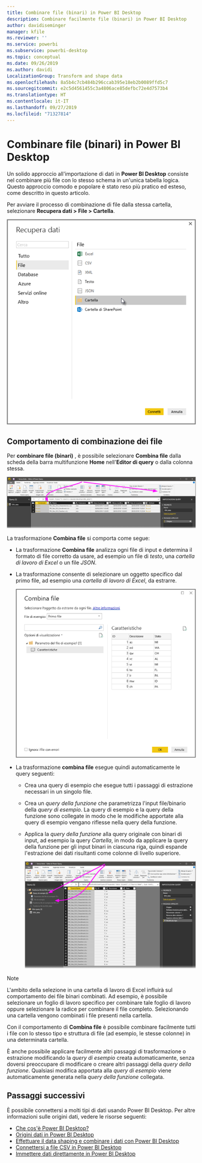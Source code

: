 ```yaml
---
title: Combinare file (binari) in Power BI Desktop
description: Combinare facilmente file (binari) in Power BI Desktop
author: davidiseminger
manager: kfile
ms.reviewer: ''
ms.service: powerbi
ms.subservice: powerbi-desktop
ms.topic: conceptual
ms.date: 09/26/2019
ms.author: davidi
LocalizationGroup: Transform and shape data
ms.openlocfilehash: 8a5b4c7cb484b296ccab395e18eb2b0089ffd5c7
ms.sourcegitcommit: e2c5d4561455c3a4806ace85defbc72e4d7573b4
ms.translationtype: HT
ms.contentlocale: it-IT
ms.lasthandoff: 09/27/2019
ms.locfileid: "71327814"
---
```

# <a name="combine-files-binaries-in-power-bi-desktop"></a>Combinare file (binari) in Power BI Desktop
Un solido approccio all'importazione di dati in **Power BI Desktop** consiste nel combinare più file con lo stesso schema in un'unica tabella logica. Questo approccio comodo e popolare è stato reso più pratico ed esteso, come descritto in questo articolo.

Per avviare il processo di combinazione di file dalla stessa cartella, selezionare **Recupera dati > File > Cartella**.

![](media/desktop-combine-binaries/combine-binaries_1.png)


## <a name="combine-files-behavior"></a>Comportamento di combinazione dei file
Per **combinare file (binari)** , è possibile selezionare **Combina file** dalla scheda della barra multifunzione **Home** nell'**Editor di query** o dalla colonna stessa.

![](media/desktop-combine-binaries/combine-binaries_2a.png)

La trasformazione **Combina file** si comporta come segue:

* La trasformazione **Combina file** analizza ogni file di input e determina il formato di file corretto da usare, ad esempio un file di *testo*, una *cartella di lavoro di Excel* o un file *JSON*.
* La trasformazione consente di selezionare un oggetto specifico dal primo file, ad esempio una *cartella di lavoro di Excel*, da estrarre.
  
  ![](media/desktop-combine-binaries/combine-binaries_3.png)
* La trasformazione **combina file** esegue quindi automaticamente le query seguenti:
  
  * Crea una query di esempio che esegue tutti i passaggi di estrazione necessari in un singolo file.
  * Crea un *query della funzione* che parametrizza l'input file/binario della *query di esempio*. La query di esempio e la query della funzione sono collegate in modo che le modifiche apportate alla query di esempio vengano riflesse nella query della funzione.
  * Applica la *query della funzione* alla query originale con binari di input, ad esempio la query *Cartella*, in modo da applicare la query della funzione per gli input binari in ciascuna riga, quindi espande l'estrazione dei dati risultanti come colonne di livello superiore.
    
    ![](media/desktop-combine-binaries/combine-binaries_4.png)

> [!NOTE]
> L'ambito della selezione in una cartella di lavoro di Excel influirà sul comportamento dei file binari combinati. Ad esempio, è possibile selezionare un foglio di lavoro specifico per combinare tale foglio di lavoro oppure selezionare la radice per combinare il file completo. Selezionando una cartella vengono combinati i file presenti nella cartella. 


Con il comportamento di **Combina file** è possibile combinare facilmente tutti i file con lo stesso tipo e struttura di file (ad esempio, le stesse colonne) in una determinata cartella.

È anche possibile applicare facilmente altri passaggi di trasformazione o estrazione modificando la *query di esempio* creata automaticamente, senza doversi preoccupare di modificare o creare altri passaggi della *query della funzione*. Qualsiasi modifica apportata alla *query di esempio* viene automaticamente generata nella *query della funzione* collegata.

## <a name="next-steps"></a>Passaggi successivi
È possibile connettersi a molti tipi di dati usando Power BI Desktop. Per altre informazioni sulle origini dati, vedere le risorse seguenti:

* [Che cos'è Power BI Desktop?](desktop-what-is-desktop.md)
* [Origini dati in Power BI Desktop](desktop-data-sources.md)
* [Effettuare il data shaping e combinare i dati con Power BI Desktop](desktop-shape-and-combine-data.md)
* [Connettersi a file CSV in Power BI Desktop](desktop-connect-csv.md)   
* [Immettere dati direttamente in Power BI Desktop](desktop-enter-data-directly-into-desktop.md)   

